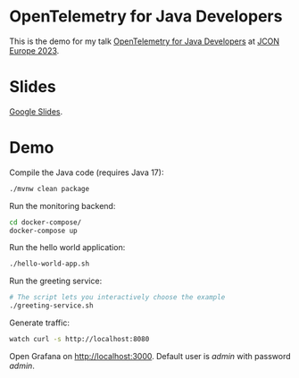 # OpenTelemetry for Java Developers

This is the demo for my talk [OpenTelemetry for Java Developers](https://sched.co/1K40E) at [JCON Europe 2023](https://jcon.one/).

# Slides

[Google Slides](https://docs.google.com/presentation/d/1WFq8JPQhGluY518sjikA_OCmfsdxk5QrjcYJkGHUyP0/edit?usp=sharing).

# Demo

Compile the Java code (requires Java 17):

```sh
./mvnw clean package
```

Run the monitoring backend:

```sh
cd docker-compose/
docker-compose up
```

Run the hello world application:

```sh
./hello-world-app.sh
```

Run the greeting service:

```sh
# The script lets you interactively choose the example
./greeting-service.sh
```

Generate traffic:

```sh
watch curl -s http://localhost:8080
```

Open Grafana on [http://localhost:3000](http://localhost:3000). Default user is _admin_ with password _admin_.

